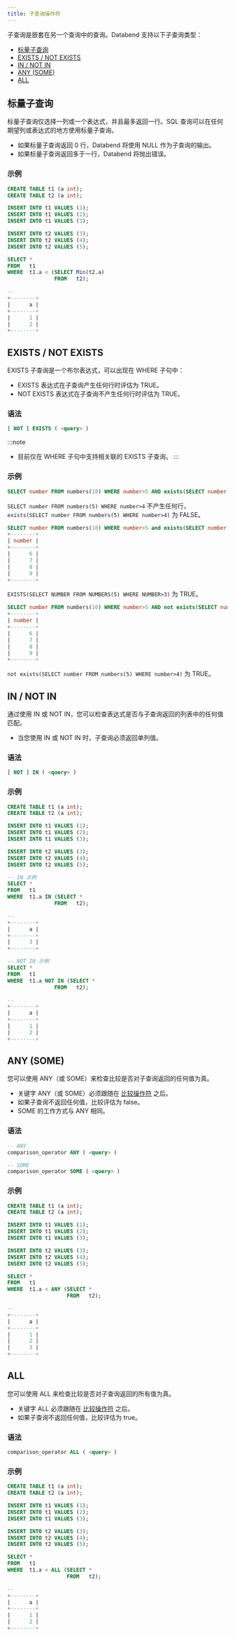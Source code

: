 ```yaml
---
title: 子查询操作符
---
```


子查询是嵌套在另一个查询中的查询。Databend 支持以下子查询类型：

- [标量子查询](#scalar-subquery)
- [EXISTS / NOT EXISTS](#exists--not-exists)
- [IN / NOT IN](#in--not-in)
- [ANY (SOME)](#any-some)
- [ALL](#all)

## 标量子查询

标量子查询仅选择一列或一个表达式，并且最多返回一行。SQL 查询可以在任何期望列或表达式的地方使用标量子查询。

- 如果标量子查询返回 0 行，Databend 将使用 NULL 作为子查询的输出。
- 如果标量子查询返回多于一行，Databend 将抛出错误。

### 示例

```sql
CREATE TABLE t1 (a int);
CREATE TABLE t2 (a int);

INSERT INTO t1 VALUES (1);
INSERT INTO t1 VALUES (2);
INSERT INTO t1 VALUES (3);

INSERT INTO t2 VALUES (3);
INSERT INTO t2 VALUES (4);
INSERT INTO t2 VALUES (5);

SELECT * 
FROM   t1 
WHERE  t1.a < (SELECT Min(t2.a) 
               FROM   t2); 

--
+--------+
|      a |
+--------+
|      1 |
|      2 |
+--------+
```

## EXISTS / NOT EXISTS

EXISTS 子查询是一个布尔表达式，可以出现在 WHERE 子句中：
* EXISTS 表达式在子查询产生任何行时评估为 TRUE。
* NOT EXISTS 表达式在子查询不产生任何行时评估为 TRUE。

### 语法

```sql
[ NOT ] EXISTS ( <query> )
```

:::note
* 目前仅在 WHERE 子句中支持相关联的 EXISTS 子查询。
:::

### 示例

```sql
SELECT number FROM numbers(10) WHERE number>5 AND exists(SELECT number FROM numbers(5) WHERE number>4);
```
`SELECT number FROM numbers(5) WHERE number>4` 不产生任何行，`exists(SELECT number FROM numbers(5) WHERE number>4)` 为 FALSE。

```sql
SELECT number FROM numbers(10) WHERE number>5 and exists(SELECT number FROM numbers(5) WHERE number>3);
+--------+
| number |
+--------+
|      6 |
|      7 |
|      8 |
|      9 |
+--------+
```

`EXISTS(SELECT NUMBER FROM NUMBERS(5) WHERE NUMBER>3)` 为 TRUE。

```sql
SELECT number FROM numbers(10) WHERE number>5 AND not exists(SELECT number FROM numbers(5) WHERE number>4);
+--------+
| number |
+--------+
|      6 |
|      7 |
|      8 |
|      9 |
+--------+
```

`not exists(SELECT number FROM numbers(5) WHERE number>4)` 为 TRUE。

## IN / NOT IN

通过使用 IN 或 NOT IN，您可以检查表达式是否与子查询返回的列表中的任何值匹配。

- 当您使用 IN 或 NOT IN 时，子查询必须返回单列值。

### 语法

```sql
[ NOT ] IN ( <query> )
```

### 示例

```sql
CREATE TABLE t1 (a int);
CREATE TABLE t2 (a int);

INSERT INTO t1 VALUES (1);
INSERT INTO t1 VALUES (2);
INSERT INTO t1 VALUES (3);

INSERT INTO t2 VALUES (3);
INSERT INTO t2 VALUES (4);
INSERT INTO t2 VALUES (5);

-- IN 示例
SELECT * 
FROM   t1 
WHERE  t1.a IN (SELECT *
               FROM   t2);

--
+--------+
|      a |
+--------+
|      3 |
+--------+

-- NOT IN 示例
SELECT * 
FROM   t1 
WHERE  t1.a NOT IN (SELECT *
               FROM   t2);

--
+--------+
|      a |
+--------+
|      1 |
|      2 |
+--------+
```

## ANY (SOME)

您可以使用 ANY（或 SOME）来检查比较是否对子查询返回的任何值为真。

- 关键字 ANY（或 SOME）必须跟随在 [比较操作符](comparison.md) 之后。
- 如果子查询不返回任何值，比较评估为 false。
- SOME 的工作方式与 ANY 相同。

### 语法

```sql
-- ANY
comparison_operator ANY ( <query> )

-- SOME
comparison_operator SOME ( <query> )
```

### 示例

```sql
CREATE TABLE t1 (a int);
CREATE TABLE t2 (a int);

INSERT INTO t1 VALUES (1);
INSERT INTO t1 VALUES (2);
INSERT INTO t1 VALUES (3);

INSERT INTO t2 VALUES (3);
INSERT INTO t2 VALUES (4);
INSERT INTO t2 VALUES (5);

SELECT * 
FROM   t1 
WHERE  t1.a < ANY (SELECT * 
                   FROM   t2);

--
+--------+
|      a |
+--------+
|      1 |
|      2 |
|      3 |
+--------+
```

## ALL

您可以使用 ALL 来检查比较是否对子查询返回的所有值为真。

- 关键字 ALL 必须跟随在 [比较操作符](comparison.md) 之后。
- 如果子查询不返回任何值，比较评估为 true。

### 语法

```sql
comparison_operator ALL ( <query> )
```

### 示例

```sql
CREATE TABLE t1 (a int);
CREATE TABLE t2 (a int);

INSERT INTO t1 VALUES (1);
INSERT INTO t1 VALUES (2);
INSERT INTO t1 VALUES (3);

INSERT INTO t2 VALUES (3);
INSERT INTO t2 VALUES (4);
INSERT INTO t2 VALUES (5);

SELECT * 
FROM   t1 
WHERE  t1.a < ALL (SELECT * 
                   FROM   t2);

--
+--------+
|      a |
+--------+
|      1 |
|      2 |
+--------+
```